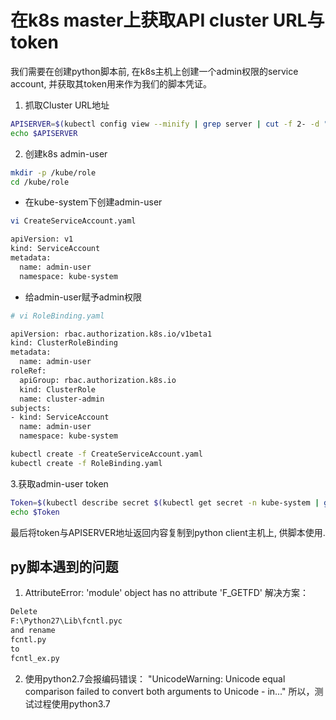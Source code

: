 # 在k8s master上获取API cluster URL与token
我们需要在创建python脚本前, 在k8s主机上创建一个admin权限的service account, 并获取其token用来作为我们的脚本凭证。
1. 抓取Cluster URL地址
``` bash
APISERVER=$(kubectl config view --minify | grep server | cut -f 2- -d ":" | tr -d " ")
echo $APISERVER
```
2. 创建k8s admin-user
``` bash
mkdir -p /kube/role
cd /kube/role
```
* 在kube-system下创建admin-user
``` bash
vi CreateServiceAccount.yaml

apiVersion: v1
kind: ServiceAccount
metadata:
  name: admin-user
  namespace: kube-system
```
* 给admin-user赋予admin权限
``` bash
# vi RoleBinding.yaml

apiVersion: rbac.authorization.k8s.io/v1beta1
kind: ClusterRoleBinding
metadata:
  name: admin-user
roleRef:
  apiGroup: rbac.authorization.k8s.io
  kind: ClusterRole
  name: cluster-admin
subjects:
- kind: ServiceAccount
  name: admin-user
  namespace: kube-system
```
``` bash
kubectl create -f CreateServiceAccount.yaml
kubectl create -f RoleBinding.yaml
```
3.获取admin-user token
``` bash
Token=$(kubectl describe secret $(kubectl get secret -n kube-system | grep ^admin-user | awk '{print $1}') -n kube-system | grep -E '^token'| awk '{print $2}')
echo $Token
```
最后将token与APISERVER地址返回内容复制到python client主机上, 供脚本使用.

## py脚本遇到的问题
1. AttributeError: 'module' object has no attribute 'F_GETFD'
解决方案：
``` bash
Delete
F:\Python27\Lib\fcntl.pyc
and rename
fcntl.py
to
fcntl_ex.py
```
2. 使用python2.7会报编码错误：
"UnicodeWarning: Unicode equal comparison failed to convert both arguments to Unicode - in..."
所以，测试过程使用python3.7